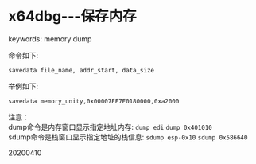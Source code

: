 # x64dbg---保存内存

keywords: memory dump  

命令如下:  
```
savedata file_name, addr_start, data_size
```

举例如下:  
```
savedata memory_unity,0x00007FF7E0180000,0xa2000  
```

注意：  
dump命令是内存窗口显示指定地址内存: `dump edi` `dump 0x401010`  
sdump命令是栈窗口显示指定地址的栈信息: `sdump esp-0x10` `sdump 0x586640`  


20200410  
